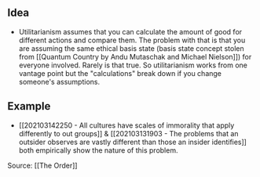 ## Idea
- Utilitarianism assumes that you can calculate the amount of good for different actions and compare them. The problem with that is that you are assuming the same ethical basis state (basis state concept stolen from [[Quantum Country by Andu Mutaschak and Michael Nielson]]) for everyone involved. Rarely is that true. So utilitarianism works from one vantage point but the "calculations" break down if you change someone's assumptions. 

## Example
- [[202103142250 - All cultures have scales of immorality that apply differently to out groups]] & [[202103131903 - The problems that an outsider observes are vastly different than those an insider identifies]] both empirically show the nature of this problem. 

Source: [[The Order]]
